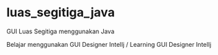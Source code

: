 # luas_segitiga_java
GUI Luas Segitiga  menggunakan Java

Belajar menggunakan GUI Designer IntelIj
/
Learning GUI Designer IntelIj 
